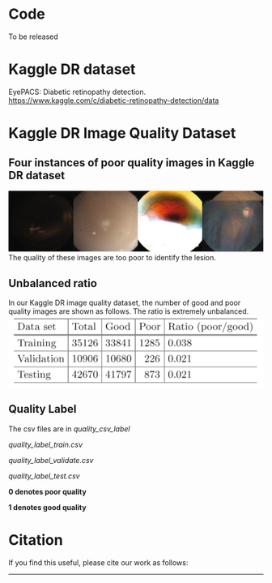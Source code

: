 # Code
To be released


# Kaggle DR dataset
EyePACS: Diabetic retinopathy detection. https://www.kaggle.com/c/diabetic-retinopathy-detection/data


# Kaggle DR Image Quality Dataset
## Four instances of poor quality images in Kaggle DR dataset
![fig1](images/fig1.png)
The quality of these images are too poor to identify the lesion.

## Unbalanced ratio
In our Kaggle DR image quality dataset, the number of good and poor quality images are shown as follows. The ratio is extremely unbalanced.
![table1](images/table1.png)

## Quality Label
The csv files are in *quality_csv_label*

  _quality_label_train.csv_
  
  _quality_label_validate.csv_
  
  _quality_label_test.csv_

  **0 denotes poor quality**
  
  **1 denotes good quality**


# Citation
If you find this useful, please cite our work as follows:
***
